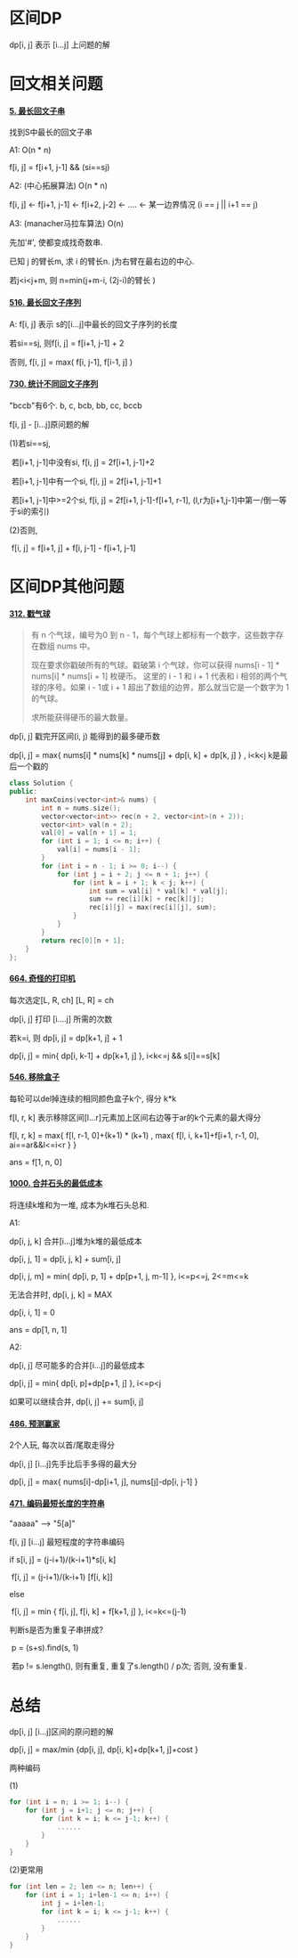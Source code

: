 # 区间DP

dp[i, j] 表示 [i...j] 上问题的解



# 回文相关问题

#### [5. 最长回文子串](https://leetcode-cn.com/problems/longest-palindromic-substring/)

找到S中最长的回文子串

A1: O(n * n)

f[i, j] = f[i+1, j-1] && (si==sj)



A2: (中心拓展算法) O(n * n)

f[i, j] <- f[i+1, j-1] <- f[i+2, j-2] <- .... <- 某一边界情况 (i == j || i+1 == j)



A3: (manacher马拉车算法) O(n)

先加'#', 使都变成找奇数串.

已知 j 的臂长m, 求 i 的臂长n. j为右臂在最右边的中心.

若j<i<j+m, 则 n=min(j+m-i, (2j-i)的臂长 )



#### [516. 最长回文子序列](https://leetcode-cn.com/problems/longest-palindromic-subsequence/)

A: f[i, j] 表示 s的[i...j]中最长的回文子序列的长度

若si==sj, 则f[i, j] = f[i+1, j-1] + 2

否则, f[i, j] = max( f[i, j-1], f[i-1, j] )



#### [730. 统计不同回文子序列](https://leetcode-cn.com/problems/count-different-palindromic-subsequences/)

"bccb"有6个. b, c, bcb, bb, cc, bccb

f[i, j] - [i...j]原问题的解

(1)若si==sj,

​	若[i+1, j-1]中没有si, f[i, j] = 2f[i+1, j-1]+2

​	若[i+1, j-1]中有一个si, f[i, j] = 2f[i+1, j-1]+1

​	若[i+1, j-1]中>=2个si, f[i, j] = 2f[i+1, j-1]-f[l+1, r-1], (l,r为[i+1,j-1]中第一/倒一等于si的索引)

(2)否则,

​	f[i, j] = f[i+1, j] + f[i, j-1] - f[i+1, j-1]





# 区间DP其他问题

#### [312. 戳气球](https://leetcode-cn.com/problems/burst-balloons/)

> 有 n 个气球，编号为0 到 n - 1，每个气球上都标有一个数字，这些数字存在数组 nums 中。
>
> 现在要求你戳破所有的气球。戳破第 i 个气球，你可以获得 nums[i - 1] * nums[i] * nums[i + 1] 枚硬币。 这里的 i - 1 和 i + 1 代表和 i 相邻的两个气球的序号。如果 i - 1或 i + 1 超出了数组的边界，那么就当它是一个数字为 1 的气球。
>
> 求所能获得硬币的最大数量。
>



dp[i, j] 戳完开区间(i, j) 能得到的最多硬币数

dp[i, j] = max{ nums[i] * nums[k] * nums[j] + dp[i, k] + dp[k, j] } ,  i<k<j k是最后一个戳的

```cpp
class Solution {
public:
    int maxCoins(vector<int>& nums) {
        int n = nums.size();
        vector<vector<int>> rec(n + 2, vector<int>(n + 2));
        vector<int> val(n + 2);
        val[0] = val[n + 1] = 1;
        for (int i = 1; i <= n; i++) {
            val[i] = nums[i - 1];
        }
        for (int i = n - 1; i >= 0; i--) {
            for (int j = i + 2; j <= n + 1; j++) {
                for (int k = i + 1; k < j; k++) {
                    int sum = val[i] * val[k] * val[j];
                    sum += rec[i][k] + rec[k][j];
                    rec[i][j] = max(rec[i][j], sum);
                }
            }
        }
        return rec[0][n + 1];
    }
};

```



#### [664. 奇怪的打印机](https://leetcode-cn.com/problems/strange-printer/)

每次选定[L, R, ch] [L, R] = ch

dp[i, j] 打印 [i....j] 所需的次数

若k=i, 则 dp[i, j] = dp[k+1, j] + 1

dp[i, j] = min{ dp[i, k-1] + dp[k+1, j] },  i<k<=j && s[i]==s[k]



#### [546. 移除盒子](https://leetcode-cn.com/problems/remove-boxes/)

每轮可以del掉连续的相同颜色盒子k个, 得分 k*k

f[l, r, k] 表示移除区间[l...r]元素加上区间右边等于ar的k个元素的最大得分

f[l, r, k] = max{ f[l, r-1, 0]+(k+1) * (k+1) ,  max{ f[l, i, k+1]+f[i+1, r-1, 0],    ai==ar&&l<=i<r }   }

ans =  f[1, n, 0]



#### [1000. 合并石头的最低成本](https://leetcode-cn.com/problems/minimum-cost-to-merge-stones/)

将连续k堆和为一堆, 成本为k堆石头总和.

A1:

dp[i, j, k] 合并[i...j]堆为k堆的最低成本

dp[i, j, 1] = dp[i, j, k] + sum[i, j]

dp[i, j, m] = min{ dp[i, p, 1] + dp[p+1, j, m-1] }, i<=p<=j, 2<=m<=k

无法合并时, dp[i, j, k] = MAX

dp[i, i, 1] = 0

ans = dp[1, n, 1]

A2: 

dp[i, j] 尽可能多的合并[i...j]的最低成本

dp[i, j] = min{ dp[i, p]+dp[p+1, j] }, i<=p<j

如果可以继续合并, dp[i, j] += sum[i, j]



#### [486. 预测赢家](https://leetcode-cn.com/problems/predict-the-winner/)

2个人玩, 每次以首/尾取走得分

dp[i, j] [i...j]先手比后手多得的最大分

dp[i, j] = max{ nums[i]-dp[i+1, j], nums[j]-dp[i, j-1] }

#### [471. 编码最短长度的字符串](https://leetcode-cn.com/problems/encode-string-with-shortest-length)

"aaaaa" --> "5[a]"

f[i, j] [i...j] 最短程度的字符串编码

if  s[i, j] = (j-i+1)/(k-i+1)*s[i, k]

​	f[i, j] = (j-i+1)/(k-i+1) [f[i, k]]

else

​	f[i, j] = min { f[i, j], f[i, k] + f[k+1, j] },  i<=k<=(j-1)

判断s是否为重复子串拼成?

​	p = (s+s).find(s, 1)

​	若p != s.length(), 则有重复, 重复了s.length() / p次; 否则, 没有重复.

 

# 总结

dp[i, j] [i...j]区间的原问题的解

dp[i, j] = max/min {dp[i, j], dp[i, k]+dp[k+1, j]+cost }

两种编码

(1)

```cpp
for (int i = n; i >= 1; i--) {
	for (int j = i+1; j <= n; j++) {
        for (int k = i; k <= j-1; k++) {
            ......
        }
    }
}
```

(2)更常用

```cpp
for (int len = 2; len <= n; len++) {
	for (int i = 1; i+len-1 <= n; i++) {
        int j = i+len-1;
        for (int k = i; k <= j-1; k++) {
            ......
        }
    }
}
```



